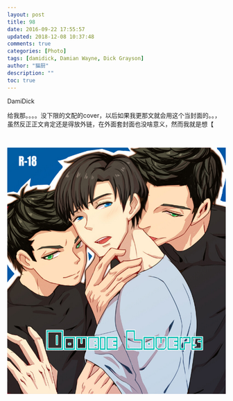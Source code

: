 ```yaml
---
layout: post
title: 98
date: 2016-09-22 17:55:57
updated: 2018-12-08 10:37:48
comments: true
categories: [Photo]
tags: [damidick, Damian Wayne, Dick Grayson]
author: "猫厨"
description: ""
toc: true
---
```


<p>DamiDick</p> 
<p>给我那。。。。没下限的文配的cover，以后如果我更那文就会用这个当封面的。。，虽然反正正文肯定还是得放外链，在外面套封面也没啥意义，然而我就是想【</p> 
<p><br /></p>

![](https://raw.githubusercontent.com/alicewish/meowchain247/master/img_cVZNdzJtQk9JV2NvNDJxbDQyc2Z6dkEyY2c5ek92L3R3WmdJcCt1eWpGYVZWV3ZEZzNHT3dRPT0.jpg)